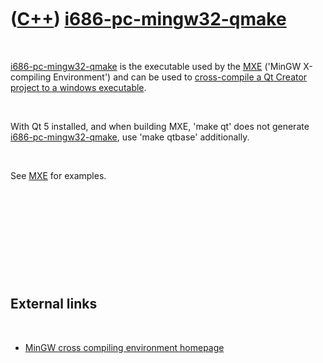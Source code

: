 
 

 

 

 

 

([C++](Cpp.md)) [i686-pc-mingw32-qmake](CppI686-pc-mingw32-qmake.md)
======================================================================

 

[i686-pc-mingw32-qmake](CppI686-pc-mingw32-qmake.md) is the executable
used by the [MXE](CppMxe.md) ('MinGW X-compiling Environment') and can
be used to [cross-compile a Qt Creator project to a windows
executable](CppQtCrosscompileToWindows.md).

 

With Qt 5 installed, and when building MXE, 'make qt' does not generate
[i686-pc-mingw32-qmake](CppI686-pc-mingw32-qmake.md), use 'make qtbase'
additionally.

 

See [MXE](CppMxe.md) for examples.

 

 

 

 

 

External links
--------------

 

-   [MinGW cross compiling environment
    homepage](http://mingw-cross-env.nongnu.org)

 

 

 

 

 

 

